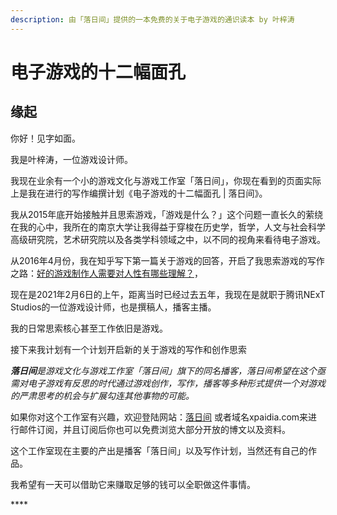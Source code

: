 ```yaml
---
description: 由「落日间」提供的一本免费的关于电子游戏的通识读本 by 叶梓涛
---
```


# 电子游戏的十二幅面孔

## 缘起

你好！见字如面。

我是叶梓涛，一位游戏设计师。

我现在业余有一个小的游戏文化与游戏工作室「落日间」，你现在看到的页面实际上是我在进行的写作编撰计划《电子游戏的十二幅面孔 \| 落日间》。

我从2015年底开始接触并且思索游戏，「游戏是什么？」这个问题一直长久的萦绕在我的心中，我所在的南京大学让我得益于穿梭在历史学，哲学，人文与社会科学高级研究院，艺术研究院以及各类学科领域之中，以不同的视角来看待电子游戏。

从2016年4月份，我在知乎写下第一篇关于游戏的回答，开启了我思索游戏的写作之路：[好的游戏制作人需要对人性有哪些理解？](https://www.zhihu.com/question/46465078/answer/101566563)，

现在是2021年2月6日的上午，距离当时已经过去五年，我现在是就职于腾讯NExT Studios的一位游戏设计师，也是撰稿人，播客主播。

我的日常思索核心甚至工作依旧是游戏。

接下来我计划有一个计划开启新的关于游戏的写作和创作思索

























_**落日间**是游戏文化与游戏工作室「落日间」旗下的同名播客，落日间希望在这个亟需对电子游戏有反思的时代通过游戏创作，写作，播客等多种形式提供一个对游戏的严肃思考的机会与扩展勾连其他事物的可能。_

如果你对这个工作室有兴趣，欢迎登陆网站：[落日间](https://xpaidia.com/) 或者域名xpaidia.com来进行邮件订阅，并且订阅后你也可以免费浏览大部分开放的博文以及资料。

这个工作室现在主要的产出是播客「落日间」以及写作计划，当然还有自己的作品。

我希望有一天可以借助它来赚取足够的钱可以全职做这件事情。

\*\*\*\*

